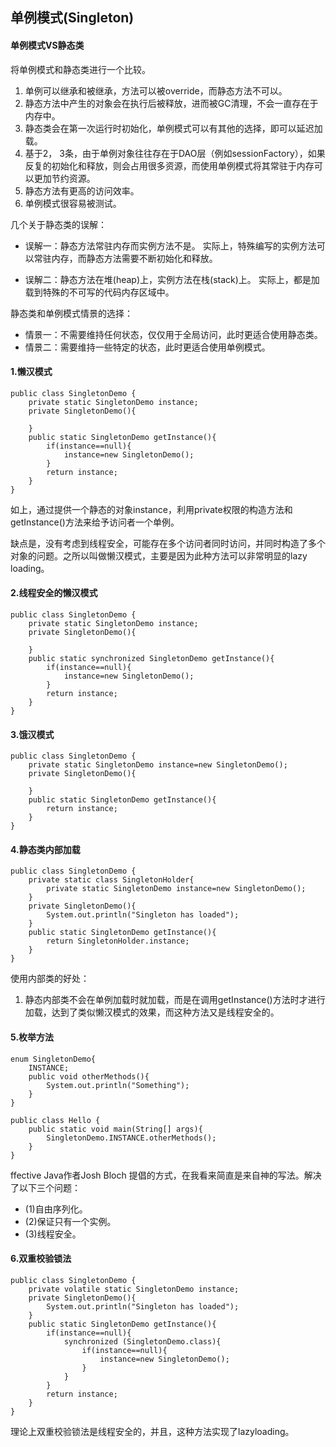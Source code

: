 ## 单例模式(Singleton)
#### 单例模式VS静态类
将单例模式和静态类进行一个比较。
1. 单例可以继承和被继承，方法可以被override，而静态方法不可以。
2. 静态方法中产生的对象会在执行后被释放，进而被GC清理，不会一直存在于内存中。
3. 静态类会在第一次运行时初始化，单例模式可以有其他的选择，即可以延迟加载。
4. 基于2， 3条，由于单例对象往往存在于DAO层（例如sessionFactory），如果反复的初始化和释放，则会占用很多资源，而使用单例模式将其常驻于内存可以更加节约资源。
5. 静态方法有更高的访问效率。
6. 单例模式很容易被测试。

几个关于静态类的误解：

* 误解一：静态方法常驻内存而实例方法不是。
实际上，特殊编写的实例方法可以常驻内存，而静态方法需要不断初始化和释放。

* 误解二：静态方法在堆(heap)上，实例方法在栈(stack)上。
实际上，都是加载到特殊的不可写的代码内存区域中。

静态类和单例模式情景的选择：

* 情景一：不需要维持任何状态，仅仅用于全局访问，此时更适合使用静态类。
* 情景二：需要维持一些特定的状态，此时更适合使用单例模式。

#### 1.懒汉模式
```
public class SingletonDemo {
    private static SingletonDemo instance;
    private SingletonDemo(){

    }
    public static SingletonDemo getInstance(){
        if(instance==null){
            instance=new SingletonDemo();
        }
        return instance;
    }
}

```
如上，通过提供一个静态的对象instance，利用private权限的构造方法和getInstance()方法来给予访问者一个单例。<br/>

缺点是，没有考虑到线程安全，可能存在多个访问者同时访问，并同时构造了多个对象的问题。之所以叫做懒汉模式，主要是因为此种方法可以非常明显的lazy loading。



#### 2.线程安全的懒汉模式
```
public class SingletonDemo {
    private static SingletonDemo instance;
    private SingletonDemo(){

    }
    public static synchronized SingletonDemo getInstance(){
        if(instance==null){
            instance=new SingletonDemo();
        }
        return instance;
    }
}

```




#### 3.饿汉模式
```
public class SingletonDemo {
    private static SingletonDemo instance=new SingletonDemo();
    private SingletonDemo(){

    }
    public static SingletonDemo getInstance(){
        return instance;
    }
}
```


#### 4.静态类内部加载
```
public class SingletonDemo {
    private static class SingletonHolder{
        private static SingletonDemo instance=new SingletonDemo();
    }
    private SingletonDemo(){
        System.out.println("Singleton has loaded");
    }
    public static SingletonDemo getInstance(){
        return SingletonHolder.instance;
    }
}
```
使用内部类的好处：<br/>
1. 静态内部类不会在单例加载时就加载，而是在调用getInstance()方法时才进行加载，达到了类似懒汉模式的效果，而这种方法又是线程安全的。

#### 5.枚举方法
```
enum SingletonDemo{
    INSTANCE;
    public void otherMethods(){
        System.out.println("Something");
    }
}

public class Hello {
    public static void main(String[] args){
        SingletonDemo.INSTANCE.otherMethods();
    }
}
```
ffective Java作者Josh Bloch 提倡的方式，在我看来简直是来自神的写法。解决了以下三个问题：
* (1)自由序列化。
* (2)保证只有一个实例。
* (3)线程安全。

#### 6.双重校验锁法
```
public class SingletonDemo {
    private volatile static SingletonDemo instance;
    private SingletonDemo(){
        System.out.println("Singleton has loaded");
    }
    public static SingletonDemo getInstance(){
        if(instance==null){
            synchronized (SingletonDemo.class){
                if(instance==null){
                    instance=new SingletonDemo();
                }
            }
        }
        return instance;
    }
}
```
理论上双重校验锁法是线程安全的，并且，这种方法实现了lazyloading。
